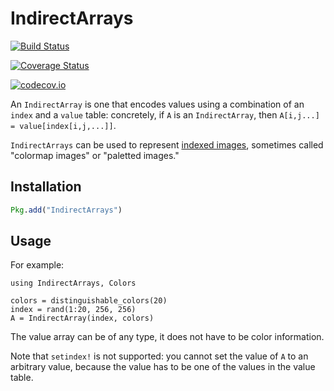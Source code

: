 # IndirectArrays

[![Build Status](https://travis-ci.org/timholy/IndirectArrays.jl.svg?branch=master)](https://travis-ci.org/timholy/IndirectArrays.jl)

[![Coverage Status](https://coveralls.io/repos/timholy/IndirectArrays.jl/badge.svg?branch=master&service=github)](https://coveralls.io/github/timholy/IndirectArrays.jl?branch=master)

[![codecov.io](http://codecov.io/github/timholy/IndirectArrays.jl/coverage.svg?branch=master)](http://codecov.io/github/timholy/IndirectArrays.jl?branch=master)

An `IndirectArray` is one that encodes values using a combination of
an `index` and a `value` table: concretely, if `A` is an
`IndirectArray`, then `A[i,j...] = value[index[i,j,...]]`.

`IndirectArrays` can be used to represent
[indexed images](https://en.wikipedia.org/wiki/Indexed_color),
sometimes called "colormap images" or "paletted images."

## Installation

```jl
Pkg.add("IndirectArrays")
```

## Usage

For example:

```
using IndirectArrays, Colors

colors = distinguishable_colors(20)
index = rand(1:20, 256, 256)
A = IndirectArray(index, colors)
```

The value array can be of any type, it does not have to be color information.

Note that `setindex!` is not supported: you cannot set the value of
`A` to an arbitrary value, because the value has to be one of the values in the value table.
